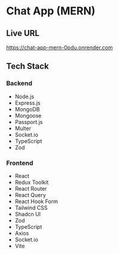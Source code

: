 # Chat App (MERN)

## Live URL
https://chat-app-mern-0pdu.onrender.com

## Tech Stack

### Backend
- Node.js
- Express.js
- MongoDB
- Mongoose
- Passport.js
- Multer
- Socket.io
- TypeScript
- Zod

### Frontend
- React
- Redux Toolkit
- React Router
- React Query
- React Hook Form
- Tailwind CSS
- Shadcn UI
- Zod
- TypeScript
- Axios
- Socket.io
- Vite

